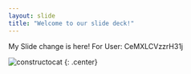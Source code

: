 ```yaml
---
layout: slide
title: "Welcome to our slide deck!"
---
```


My Slide change is here! For User: CeMXLCVzzrH31j

![constructocat](https://octodex.github.com/images/constructocat2.jpg)
{: .center}

